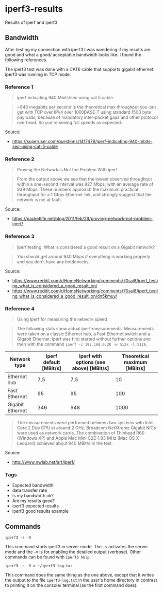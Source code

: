# iperf3-results
Results of iperf and iperf3

## Bandwidth
After testing my connection with iperf3 I was wondering if my results are good and what a good/ acceptable bandwidth looks like. I found the following references.

The iperf3 test was done with a CAT6 cable that supports gigabit ethernet. iperf3 was running in TCP mode.

### Reference 1
> iperf indicating 940 Mbits/sec using cat 5 cable

> ~943 megabits per second is the theoretical max throughput you can get with TCP over IPv4 over 1000BASE-T using standard 1500 byte payloads, because of mandatory inter-packet gaps and other protocol overhead. So you're seeing full speeds as expected. 

Source:
- https://superuser.com/questions/1417479/iperf-indicating-940-mbits-sec-using-cat-5-cable

### Reference 2
> Proving the Network is Not the Problem With iperf

> From the output above we see that the lowest observed throughput within a one-second interval was 927 Mbps, with an average rate of 939 Mbps. These numbers approach the maximum practical throughput for a 1 Gbps Ethernet link, and strongly suggest that the network is not at fault.

Source:
- https://packetlife.net/blog/2011/feb/28/proving-network-not-problem-iperf/

### Reference 3
> Iperf testing. What is considered a good result on a Gigabit network?

> You should get around 940 Mbps if everything is working properly and you don't have any bottlenecks.

Source:
- https://www.reddit.com/r/HomeNetworking/comments/70sai8/iperf_testing_what_is_considered_a_good_result_on/
- https://www.reddit.com/r/HomeNetworking/comments/70sai8/iperf_testing_what_is_considered_a_good_result_on/dn5kmuy/

### Reference 4
> Using Iperf for measuring the network speed

> The following stats show actual iperf measurements. Measurements were taken on a classic Ethernet hub, a Fast Ethernet switch and a Gigabit Ethernet. Iperf was first started without further options and then with the command `iperf -c 192.168.0.20 -w 512k -l 512k`.

| Network type     | Iperf default [MBit/s] | Iperf with options (see above) [MBit/s] | Theoretical maximum [MBit/s] |
|------------------|------------------------|-----------------------------------------|------------------------------|
| Ethernet hub     | 7,5                    | 7,5                                     | 10                           |
| Fast Ethernet    | 95                     | 95                                      | 100                          |
| Gigabit Ethernet | 346                    | 948                                     | 1000                         |

> The measurements were performed between two systems with Intel Core 2 Duo CPU at around 2 GHz. Broadcom NetXtreme Gigabit NICs were used as network cards. The combination of Thinkpad R60 (Windows XP) and Apple Mac Mini C2D 1.83 MHz (Mac OS X Leopard) achieved about 940 MBit/s in the test.

Source:
- http://www.nwlab.net/art/iperf/


### Tags
- Expected bandwidth
- data transfer rate
- Is my bandwidth ok?
- Are my results good?
- iperf3 expected results
- iperf3 good results example


## Commands

```
iperf3 -s -V
```

This command starts iperf3 in server mode. The `-s` activates the server mode and the `-V` is for enabling the detailed output (verbose). Other commands can be found with `iperf3 help`.

```
iperf3 -s -V > ~/iperf3-log.txt
```

This command does the same thing as the one above, except that it writes the output to the file `iperf3-log.txt` in the user's home directory in contrast to printing it on the console/ terminal (as the first command does).
